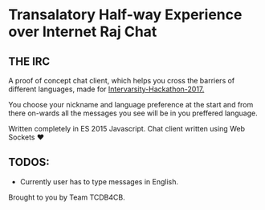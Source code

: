 # Transalatory Half-way Experience over Internet Raj Chat
## THE IRC

A proof of concept chat client, which helps you cross the barriers of different languages, made for [Intervarsity-Hackathon-2017.](https://www.facebook.com/events/765152773640478/)

You choose your nickname and language preference at the start and from there on-wards all the messages you see will be in you preffered language.

Written completely in ES 2015 Javascript.
Chat client written using Web Sockets :heart:

## TODOS:
* Currently user has to type messages in English.

Brought to you by Team TCDB4CB.
